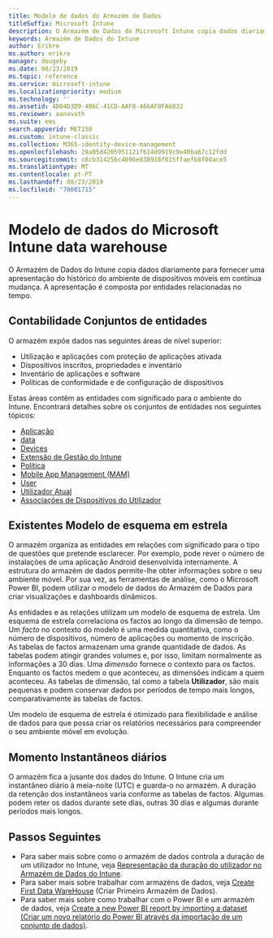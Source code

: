 ```yaml
---
title: Modelo de dados do Armazém de Dados
titleSuffix: Microsoft Intune
description: O Armazém de Dados do Microsoft Intune copia dados diariamente para fornecer uma apresentação do histórico do seu ambiente móvel em contínua mudança.
keywords: Armazém de Dados do Intune
author: Erikre
ms.author: erikre
manager: dougeby
ms.date: 08/23/2019
ms.topic: reference
ms.service: microsoft-intune
ms.localizationpriority: medium
ms.technology: ''
ms.assetid: 4D04D3D9-4B6C-41CD-AAF8-466AF8FA6032
ms.reviewer: aanavath
ms.suite: ems
search.appverid: MET150
ms.custom: intune-classic
ms.collection: M365-identity-device-management
ms.openlocfilehash: 29a05d4205951121f614d9919c9e40ba67c12fdd
ms.sourcegitcommit: c8cb314256c4896e838918f015ffaefb8f00ace5
ms.translationtype: MT
ms.contentlocale: pt-PT
ms.lasthandoff: 08/23/2019
ms.locfileid: "70001715"
---
```

# <a name="microsoft-intune-data-warehouse-data-model"></a>Modelo de dados do Microsoft Intune data warehouse

O Armazém de Dados do Intune copia dados diariamente para fornecer uma apresentação do histórico do ambiente de dispositivos móveis em contínua mudança. A apresentação é composta por entidades relacionadas no tempo.

## <a name="entities-entity-sets"></a>Contabilidade Conjuntos de entidades

O armazém expõe dados nas seguintes áreas de nível superior:

- Utilização e aplicações com proteção de aplicações ativada
- Dispositivos inscritos, propriedades e inventário
- Inventário de aplicações e software
- Políticas de conformidade e de configuração de dispositivos

Estas áreas contêm as entidades com significado para o ambiente do Intune. Encontrará detalhes sobre os conjuntos de entidades nos seguintes tópicos:

- [Aplicação](reports-ref-application.md)
- [data](reports-ref-date.md)
- [Devices](reports-ref-devices.md)
- [Extensão de Gestão do Intune](reports-ref-intunemanagementextension.md)
- [Política](reports-ref-policy.md)
- [Mobile App Management (MAM)](reports-ref-mobile-app-management.md)
- [User](reports-ref-user.md)
- [Utilizador Atual](reports-ref-current-user.md)
- [Associações de Dispositivos do Utilizador](reports-ref-user-device.md)

## <a name="relationships-star-schema-model"></a>Existentes Modelo de esquema em estrela

O armazém organiza as entidades em relações com significado para o tipo de questões que pretende esclarecer. Por exemplo, pode rever o número de instalações de uma aplicação Android desenvolvida internamente. A estrutura do armazém de dados permite-lhe obter informações sobre o seu ambiente móvel. Por sua vez, as ferramentas de análise, como o Microsoft Power BI, podem utilizar o modelo de dados do Armazém de Dados para criar visualizações e dashboards dinâmicos.

As entidades e as relações utilizam um modelo de esquema de estrela. Um esquema de estrela correlaciona os factos ao longo da dimensão de tempo. Um *facto* no contexto do modelo é uma medida quantitativa, como o número de dispositivos, número de aplicações ou momento de inscrição. As tabelas de factos armazenam uma grande quantidade de dados. As tabelas podem atingir grandes volumes e, por isso, limitam normalmente as informações a 30 dias. Uma *dimensão* fornece o contexto para os factos. Enquanto os factos medem o que aconteceu, as dimensões indicam a quem aconteceu. As tabelas de dimensão, tal como a tabela **Utilizador**, são mais pequenas e podem conservar dados por períodos de tempo mais longos, comparativamente às tabelas de factos. 

Um modelo de esquema de estrela é otimizado para flexibilidade e análise de dados para que possa criar os relatórios necessários para compreender o seu ambiente móvel em evolução.

## <a name="time-daily-snapshots"></a>Momento Instantâneos diários

O armazém fica a jusante dos dados do Intune. O Intune cria um instantâneo diário à meia-noite (UTC) e guarda-o no armazém. A duração da retenção dos instantâneos varia conforme as tabelas de factos. Algumas podem reter os dados durante sete dias, outras 30 dias e algumas durante períodos mais longos.

## <a name="next-steps"></a>Passos Seguintes

- Para saber mais sobre como o armazém de dados controla a duração de um utilizador no Intune, veja [Representação da duração do utilizador no Armazém de Dados do Intune](reports-ref-user-timeline.md).
- Para saber mais sobre trabalhar com armazéns de dados, veja [Create First Data WareHouse](https://www.codeproject.com/Articles/652108/Create-First-Data-WareHouse) (Criar Primeiro Armazém de Dados).
- Para saber mais sobre como trabalhar com o Power BI e um armazém de dados, veja [Create a new Power BI report by importing a dataset (Criar um novo relatório do Power BI através da importação de um conjunto de dados)](https://powerbi.microsoft.com/documentation/powerbi-service-create-a-new-report/). 
